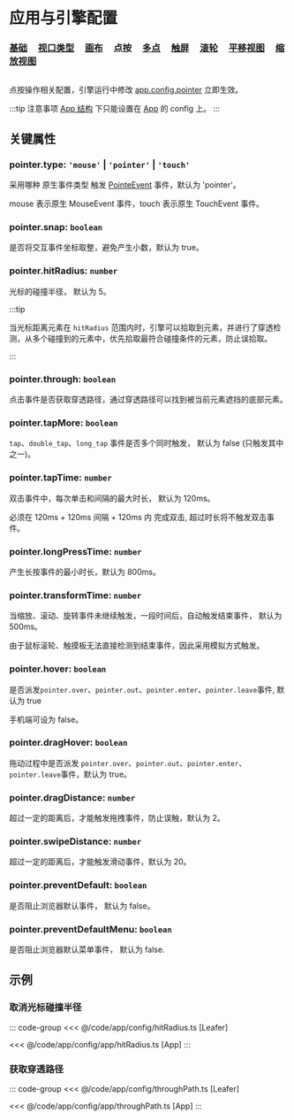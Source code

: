 # 应用与引擎配置

### [基础](/reference/config/app/base.md) &nbsp; &nbsp; [视口类型](/reference/config/app/type.md) &nbsp; &nbsp; [画布](/reference/config/app/canvas.md) &nbsp; &nbsp; 点按 &nbsp; &nbsp; [多点](/reference/config/app/multiTouch.md) &nbsp; &nbsp; [触屏](/reference/config/app/touch.md) &nbsp; &nbsp; [滚轮](/reference/config/app/wheel.md) &nbsp; &nbsp; [平移视图](/reference/config/app/move.md) &nbsp; &nbsp; [缩放视图](/reference/config/app/zoom.md)

##

点按操作相关配置，引擎运行中修改 [app.config.pointer](/reference/display/Leafer.md#config-ileaferconfig) 立即生效。

:::tip 注意事项
[App 结构](/guide/advanced/app.md) 下只能设置在 [App](/reference/display/App.md) 的 config 上。
:::

## 关键属性

### pointer.type: `'mouse'` | `'pointer'` | `'touch'`

采用哪种 原生事件类型 触发 [PointeEvent](/reference/event/ui/Pointer.md) 事件，默认为 'pointer'。

mouse 表示原生 MouseEvent 事件，touch 表示原生 TouchEvent 事件。

### pointer.snap: `boolean`

是否将交互事件坐标取整，避免产生小数，默认为 true。

<!-- ### pointer.touch: `boolean`

是否使用 原生 touch 事件 模拟 [PointeEvent](/reference/event/ui/Pointer.md) 事件，默认为 false。 -->

### pointer.hitRadius: `number`

光标的碰撞半径， 默认为 5。

:::tip

当光标距离元素在 `hitRadius` 范围内时，引擎可以拾取到元素，并进行了穿透检测，从多个碰撞到的元素中，优先拾取最符合碰撞条件的元素，防止误拾取。

:::

### pointer.through: `boolean`

点击事件是否获取穿透路径，通过穿透路径可以找到被当前元素遮挡的底部元素。

### pointer.tapMore: `boolean`

`tap`、`double_tap`、`long_tap` 事件是否多个同时触发， 默认为 false (只触发其中之一)。

### pointer.tapTime: `number`

双击事件中，每次单击和间隔的最大时长， 默认为 120ms。

必须在 120ms + 120ms 间隔 + 120ms 内 完成双击, 超过时长将不触发双击事件。

### pointer.longPressTime: `number`

产生长按事件的最小时长，默认为 800ms。

### pointer.transformTime: `number`

当缩放、滚动、旋转事件未继续触发，一段时间后，自动触发结束事件， 默认为 500ms。

由于鼠标滚轮、触摸板无法直接检测到结束事件，因此采用模拟方式触发。

### pointer.hover: `boolean`

是否派发`pointer.over`、`pointer.out`、`pointer.enter`、`pointer.leave`事件, 默认为 true

手机端可设为 false。

### pointer.dragHover: `boolean`

拖动过程中是否派发 `pointer.over`、`pointer.out`、`pointer.enter`、`pointer.leave`事件，默认为 true。

### pointer.dragDistance: `number`

超过一定的距离后，才能触发拖拽事件，防止误触，默认为 2。

### pointer.swipeDistance: `number`

超过一定的距离后，才能触发滑动事件，默认为 20。

### pointer.preventDefault: `boolean`

是否阻止浏览器默认事件， 默认为 false。

### pointer.preventDefaultMenu: `boolean`

是否阻止浏览器默认菜单事件， 默认为 false.

## 示例

### 取消光标碰撞半径

::: code-group
<<< @/code/app/config/hitRadius.ts [Leafer]

<<< @/code/app/config/app/hitRadius.ts [App]
:::

### 获取穿透路径

::: code-group
<<< @/code/app/config/throughPath.ts [Leafer]

<<< @/code/app/config/app/throughPath.ts [App]
:::

